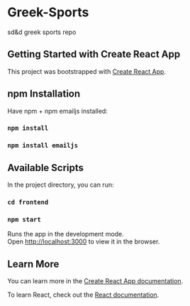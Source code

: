 # Greek-Sports
sd&amp;d greek sports repo

## Getting Started with Create React App

This project was bootstrapped with [Create React App](https://github.com/facebook/create-react-app).

## npm Installation

Have npm + npm emailjs installed:

### `npm install`
### `npm install emailjs`

## Available Scripts

In the project directory, you can run:

### `cd frontend`
### `npm start`

Runs the app in the development mode.\
Open [http://localhost:3000](http://localhost:3000) to view it in the browser.

## Learn More

You can learn more in the [Create React App documentation](https://facebook.github.io/create-react-app/docs/getting-started).

To learn React, check out the [React documentation](https://reactjs.org/).
